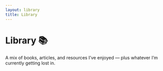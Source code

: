 ```yaml
---
layout: library
title: Library
---
```


# Library 📚

A mix of books, articles, and resources I’ve enjoyed — plus whatever I’m currently getting lost in.
